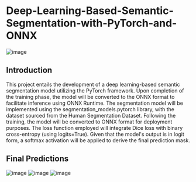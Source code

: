 # Deep-Learning-Based-Semantic-Segmentation-with-PyTorch-and-ONNX
![image](https://github.com/Lim-Calculus/Deep-Learning-Based-Semantic-Segmentation-with-PyTorch-and-ONNX/assets/64350431/7e10d50e-0a73-46be-9e99-3d17915d00f8)

## Introduction
This project entails the development of a deep learning-based semantic segmentation model utilizing the PyTorch framework. Upon completion of the training phase, the model will be converted to the ONNX format to facilitate inference using ONNX Runtime. The segmentation model will be implemented using the segmentation_models.pytorch library, with the dataset sourced from the Human Segmentation Dataset. Following the training, the model will be converted to ONNX format for deployment purposes. The loss function employed will integrate Dice loss with binary cross-entropy (using logits=True). Given that the model's output is in logit form, a softmax activation will be applied to derive the final prediction mask.

## Final Predictions
![image](https://github.com/Lim-Calculus/Deep-Learning-Based-Semantic-Segmentation-with-PyTorch-and-ONNX/assets/64350431/d8e32fcf-4d55-4ff5-8605-d5716f6c454d)
![image](https://github.com/Lim-Calculus/Deep-Learning-Based-Semantic-Segmentation-with-PyTorch-and-ONNX/assets/64350431/70fb7bc4-9533-4393-bb7b-78d737b3df1e)
![image](https://github.com/Lim-Calculus/Deep-Learning-Based-Semantic-Segmentation-with-PyTorch-and-ONNX/assets/64350431/841dbb23-99e0-44af-ac6f-22b3d6693fb2)






